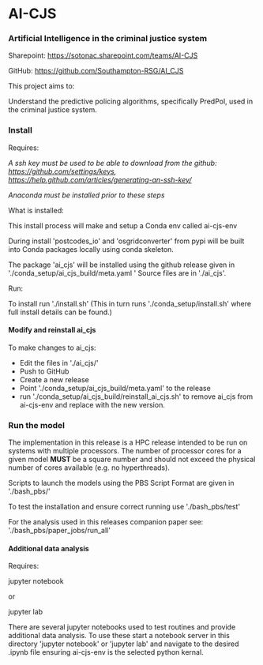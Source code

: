 # AI-CJS

### Artificial Intelligence in the criminal justice system

Sharepoint: https://sotonac.sharepoint.com/teams/AI-CJS

GitHub: https://github.com/Southampton-RSG/AI_CJS

This project aims to:

Understand the predictive policing algorithms, specifically PredPol, used in the criminal justice system.

### Install

Requires:

_A ssh key must be used to be able to download from the github: https://github.com/settings/keys, https://help.github.com/articles/generating-an-ssh-key/_

_Anaconda must be installed prior to these steps_

What is installed:

This install process will make and setup a Conda env called ai-cjs-env

During install 'postcodes_io' and 'osgridconverter' from pypi will be built into Conda packages locally using conda
 skeleton.

The package 'ai_cjs' will be installed using the github release given in './conda_setup/ai_cjs_build/meta.yaml
' Source files are in './ai_cjs'.

Run:

To install run './install.sh' (This in turn runs './conda_setup/install.sh' where full install details can be found.)

#### Modify and reinstall ai_cjs

To make changes to ai_cjs: 

- Edit the files in './ai_cjs/' 
- Push to GitHub 
- Create a new release
- Point './conda_setup/ai_cjs_build/meta.yaml' to the release
- run './conda_setup/ai_cjs_build/reinstall_ai_cjs.sh' to remove ai_cjs from ai-cjs-env and replace with the new
 version.
 
 ### Run the model
 
 The implementation in this release is a HPC release intended to be run on systems with multiple processors. The
 number of processor cores for a given model **MUST** be a square number and should not exceed the physical number of
 cores available (e.g. no hyperthreads).
 
 Scripts to launch the models using the PBS Script Format are given in './bash_pbs/'
 
 To test the installation and ensure correct running use './bash_pbs/test'
 
 For the analysis used in this releases companion paper see: './bash_pbs/paper_jobs/run_all'
 
 
#### Additional data analysis

Requires:

jupyter notebook

or

jupyter lab

There are several jupyter notebooks used to test routines and provide additional data analysis. To use these start a
 notebook server in this directory 'jupyter notebook' or 'jupyter lab' and navigate to the desired .ipynb file
  ensuring ai-cjs-env is the selected python kernal.
